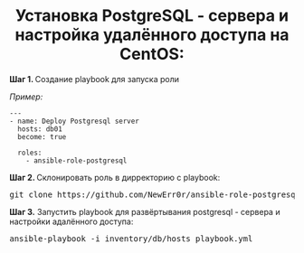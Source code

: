 <h1 align='center'>Установка PostgreSQL - сервера и настройка удалённого доступа на CentOS:</h1>
<p>
    <strong>Шаг 1. </strong> Создание playbook для запуска роли
</p>
<p><i>Пример:</i></p>

    ---
    - name: Deploy Postgresql server
      hosts: db01
      become: true 

      roles:
        - ansible-role-postgresql

<p>
    <strong>Шаг 2. </strong> Склонировать роль в дирректорию с playbook:
</p>

  <pre>git clone https://github.com/NewErr0r/ansible-role-postgresql.git</pre>
  
 <p>
    <strong>Шаг 3.</strong> Запустить playbook для развёртывания postgresql - сервера и настройки адалённого доступа:
</p>
  
  <pre>ansible-playbook -i inventory/db/hosts playbook.yml</pre>
